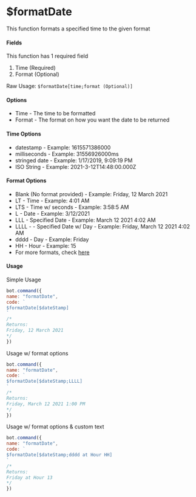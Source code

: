 # $formatDate

This function formats a specified time to the given format

#### Fields

This function has 1 required field

1. Time (Required)
2. Format (Optional)

Raw Usage: `$formatDate[time;format (Optional)]`

#### Options

* Time - The time to be formatted
* Format - The format on how you want the date to be returned

#### Time Options

* datestamp - Example: 1615571386000
* milliseconds - Example: 31556926000ms
* stringed date - Example: 1/17/2019, 9:09:19 PM
* ISO String - Example: 2021-3-12T14:48:00.000Z

#### Format Options

* Blank (No format provided) - Example: Friday, 12 March 2021
* LT - Time - Example: 4:01 AM
* LTS - Time w/ seconds - Example: 3:58:5 AM
* L - Date - Example: 3/12/2021
* LLL - Specified Date - Example: March 12 2021 4:02 AM
* LLLL - - Specified Date w/ Day - Example: Friday, March 12 2021 4:02 AM
* dddd - Day - Example: Friday
* HH - Hour - Example: 15
* For more formats, check [here](https://thecodebarbarian.com/formatting-javascript-dates-with-moment-js.html)

#### Usage

Simple Usage

```javascript
bot.command({
name: "formatDate",
code: `
$formatDate[$dateStamp]
`
/*
Returns: 
Friday, 12 March 2021
*/
})
```

Usage w/ format options

```javascript
bot.command({
name: "formatDate",
code: `
$formatDate[$dateStamp;LLLL]
`
/*
Returns: 
Friday, March 12 2021 1:00 PM
*/
})
```

Usage w/ format options & custom text

```javascript
bot.command({
name: "formatDate",
code: `
$formatDate[$dateStamp;dddd at Hour HH]
`
/*
Returns: 
Friday at Hour 13
*/
})
```
